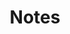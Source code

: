 ---
title: Notes
description: Native note-taking application
platform: [android]
github: https://github.com/Jankku/notes
logo: /notes.svg
screenshots: [./notes.png]
gradient: notes
tags: [Kotlin, MVVM, Room]
features:
  - Notes saved automatically
  - Export/import notes
  - Light/dark themes
  - Finnish and English languages
---